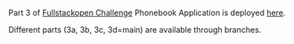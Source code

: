 Part 3 of [Fullstackopen Challenge](https://fullstackopen.com/)
Phonebook Application is deployed [here](https://falling-rain-9813.fly.dev/).

Different parts (3a, 3b, 3c, 3d=main) are available through branches.
